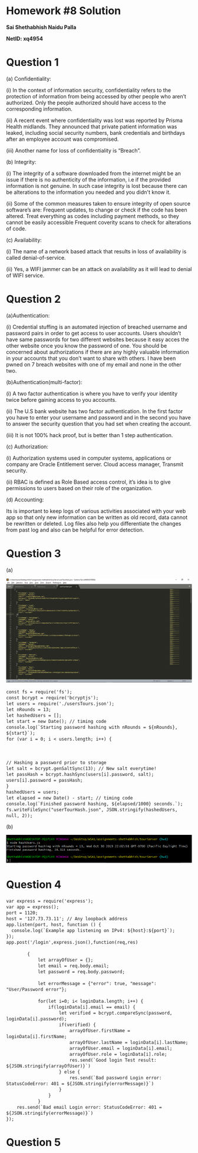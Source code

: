 # Homework #8 Solution

**Sai Shethabhish Naidu Palla**

**NetID: xq4954**

# Question 1

(a) Confidentiality:

(i) In the context of information security, confidentiality refers to the protection of information from being accessed by other people who aren’t authorized. Only the people authorized should have access to the corresponding information.

(ii) A recent event where confidentiality was lost was reported by Prisma Health midlands. They announced that private patient information was leaked, including social security numbers, bank credentials and birthdays after an employee account was compromised.

(iii) Another name for loss of confidentiality is “Breach”.

(b) Integrity:

(i) The integrity of a software downloaded from the internet might be an issue if there is no authenticity of the information, i.e if the provided information is not genuine. In such case integrity is lost because there can be alterations to the information you needed and you didn't know it. 

(ii) Some of the common measures taken to ensure integrity of open source software’s are:
Frequent updates, to change or check if the code has been altered.
Treat everything as codes including payment methods, so they cannot be easily accessible
Frequent coverity scans to check for alterations of code.

(c) Availability:

(i) The name of a network based attack that results in loss of availability is called denial-of-service.

(ii) Yes, a WIFI jammer can be an attack on availability as it will lead to denial of WIFI service.

# Question 2

(a)Authentication:

(i) Credential stuffing is an automated injection of breached username and password pairs in order to get access to user accounts. 
Users shouldn’t have same passwords for two different websites because it easy acces the other website once you know the password of one. 
You should be concerned about authorizations if there are any highly valuable information in your accounts that you don’t want to share with others.
I have been pwned on 7 breach websites with one of my email and none in the other two.

(b)Authentication(multi-factor):

(i) A two factor authentication is where you have to verify your identity twice before gaining access to you accounts.

(ii) The U.S bank website has two factor authentication. In the first factor you have to enter your username and password and in the second you have to answer the security question that you had set when creating the account.

(iii) It is not 100% hack proof, but is better than 1 step authentication.

(c)   Authorization:

(i) Authorization systems used in computer systems, applications or company are Oracle Entitlement server. Cloud access manager, Transmit security.

(ii) RBAC is defined as Role Based access control, it’s idea is to give permissions to users based on their role of the organization.

(d) Accounting:

Its is important to keep logs of various activities associated with your web app so that only new information can be written as old record, data cannot be rewritten or deleted. Log files also help you differentiate the changes from past log and also can be helpful for error detection.

# Question 3

(a) 

![3a](images/1.png)

	const fs = require('fs');
	const bcrypt = require('bcryptjs');
	let users = require('./usersTours.json');
	let nRounds = 13;
	let hashedUsers = [];
	let start = new Date(); // timing code
	console.log(`Starting password hashing with nRounds = ${nRounds}, ${start}`);
	for (var i = 0; i < users.length; i++) {



	// Hashing a password prior to storage
	let salt = bcrypt.genSaltSync(13); // New salt everytime!
	let passHash = bcrypt.hashSync(users[i].password, salt);
	users[i].password = passHash;
	}
	hashedUsers = users;
	let elapsed = new Date() - start; // timing code
	console.log(`Finished password hashing, ${elapsed/1000} seconds.`);
	fs.writeFileSync("userTourHash.json", JSON.stringify(hashedUsers, null, 2)); 
 
 (b) 

![3b](images/2.PNG)

# Question 4

	var express = require('express');
	var app = express();
	port = 1120;
	host = '127.73.73.11'; // Any loopback address
	app.listen(port, host, function () {
	  console.log(`Example app listening on IPv4: ${host}:${port}`);
	});
	app.post('/login',express.json(),function(req,res)

	        {
	            let arrayOfUser = {};
	            let email = req.body.email;
	            let password = req.body.password;

	            let errorMessage = {"error": true, "message": "User/Password error"};

	            for(let i=0; i< loginData.length; i++) {
	                if(loginData[i].email == email) {
	                    let verified = bcrypt.compareSync(password, loginData[i].password);
	                    if(verified) {
	                        arrayOfUser.firstName = loginData[i].firstName;
	                        arrayOfUser.lastName = loginData[i].lastName;
	                        arrayOfUser.email = loginData[i].email;
	                        arrayOfUser.role = loginData[i].role;
	                        res.send(`Good login Test result: ${JSON.stringify(arrayOfUser)}`)
	                    } else {
	                        res.send(`Bad password Login error: StatusCodeError: 401 = ${JSON.stringify(errorMessage)}`)
	                    }
	                }
	            }
	    res.send(`Bad email Login error: StatusCodeError: 401 = ${JSON.stringify(errorMessage)}`)
	});

# Question 5